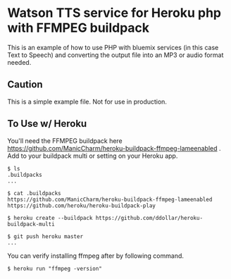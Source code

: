 Watson TTS service for Heroku php with FFMPEG buildpack 
=======================

This is an example of how to use PHP with bluemix services (in this case Text to Speech) and converting the output file into an MP3 or audio format needed.

Caution
-----

This is a simple example file. Not for use in production.


To Use w/ Heroku
-----

You'll need the FFMPEG buildpack here https://github.com/ManicCharm/heroku-buildpack-ffmpeg-lameenabled . Add to your buildpack multi or setting on your Heroku app. 

    $ ls
    .buildpacks
    ...
    
    $ cat .buildpacks
    https://github.com/ManicCharm/heroku-buildpack-ffmpeg-lameenabled
    https://github.com/heroku/heroku-buildpack-play

    $ heroku create --buildpack https://github.com/ddollar/heroku-buildpack-multi

    $ git push heroku master
    ...

You can verify installing ffmpeg after by following command.

    $ heroku run "ffmpeg -version"
